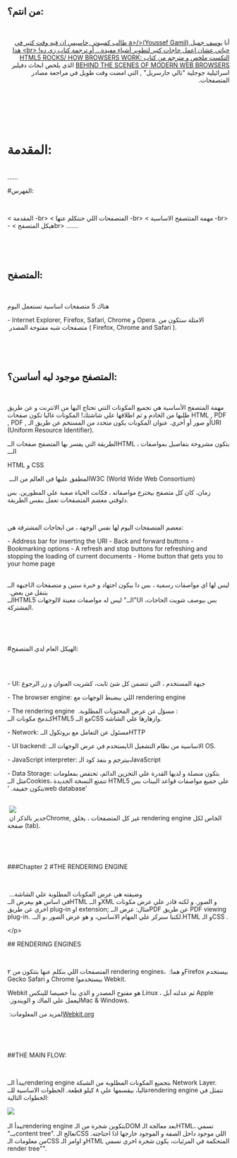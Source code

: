 ## من انتم؟:
‏<p dir="RTL">
أنا 
‏<a href="mailto:yoga1290@gmail.com">يوسف جميل (Youssef Gamil)</a‪>‬
 طالب كمبيوتر ,حاسيس ان فيه وقت كتير في حياتي عشان اعمل حاجات كتير لتطوير أشياء مفيدة... أو ترجمة كتاب زي ده!
‏‪<‬br‪>‬
هدا التكست ملخص و مترجم من كتاب 
‏<a href="http://www.html5rocks.com/en/tutorials/internals/howbrowserswork/">HTML5 ROCKS/ HOW BROWSERS WORK: BEHIND THE SCENES OF MODERN WEB BROWSERS</a>
الذي يلخص ابحاث دفيلبر اسرائيلية جوجلية "تالي جارسريل" , التي امضت وقت طويل في مراجعة مصادر المتصفحات.

‏‪</p>‬


‏<br>

# المقدمة:

‏<br>
......

#الفهرس:

‏<p dir="RTL">

‫-‬ المقدمة
‏‪<‬br‪>‬
	‫-‬ المتصفحات اللي حنتكلم عنها
‏‪<‬br‪>‬
	‫-‬ مهمة المتثصفح الاساسية
‏‪<‬br‪>‬
	- هيكل المتصفح
‏‪<‬br‪>‬
‫…….‬


‏‪</p>‬

## المتصفح:

‏<p dir="RTL">

هناك 5 متصفحات اساسية تستعمل اليوم 

‏-  Internet Explorer, Firefox, Safari, Chrome و Opera.
 الامثلة ستكون من متصفحات شبه مفتوحة المصدر
‏ (  Firefox, Chrome and Safari ).



‏‪</p>‬

## المتصفح موجود ليه أساسن؟:


‏<p dir="RTL">


مهمة المتصفح الأساسية هي تجميع المكونات التتي تحتاج اليها من الانترنت و عن طريق طلبها من الخادم و ثم اطلاقها علي شاشتك!
المكونات غالبا تكون صفحات HTML , PDF , PDF , أو صور أو أخري. عنوان المكونات يكون متحدد من المستخم عن طريق الـURI (Uniform Resource Identifier).

الطريقة التي يفسر بها المتصفح صفحات الــHTML ، بتكون مشروحة بتفاصيل بمواصفات الـــ

‏HTML و CSS

المطفق عليها في العالم من الـــ
‏W3C (World Wide Web Consortium)

زمان، كان كل متصفح بيخترع مواصفاته ، فكانت الحياة صعبة علي المطورين.
بس دلوقتي معضم المتصفحات تعمل بنفس الطريقة.

‏<br>

معضم المتصفحات اليوم لها نفس الوجهة ، من ابحاجات المشترقة هي:

‏- Address bar for inserting the URI
‏- Back and forward buttons
‏- Bookmarking options
‏- A refresh and stop buttons for refreshing and stopping the loading of current documents
‏- Home button that gets you to your home page

‏<br>
جبهة الــUI ليس لها اي مواصفات رسمية ، بس دا بيكون اجتهاد و خبرة سنين و متصفحات بتنقل من بعض.
‏<br>
  الــHTML5 ليس له مواصفات معينة لالوجهات ‪"‬الــ‪"‬UI ،بس بيوصف شويت الحاجات المشتركة.


‏‪</p>‬

#الهيكل العام لدي المتصفح:

‏<br>
‏<p dir="RTL">

‏- UI:
	جبهة المستخدم ، التي تتضمن كل شئ ثابت، كشريت العنوان و زر الرجوع	

‏- The browser engine:
اللي بيضبط الوجهات مع  rendering engine

‏- The rendering engine ‫:‬ 
مسؤل عن عرض المحتويات المطلوبة.
‏<br>
كـدمج مكونات الــHTML5 مع الــCSS وازهارها علي الشاشة.

‏- Network:
مسئول عن   التعامل مع بروتكول الــHTTP 

‏- UI backend:
يستخدم  في عرض الوجهات الــUI الاساسية من نظام التشغيل OS‪.‬

‏- JavaScript interpreter:
بيترجم و ينفذ كود الـJavaScript 

‏- Data Storage:
بتكون منصلة و لديها القدرة علي التخزين الدائم، تحتفض بمعلومات مثل الــCookies،
تتمتع النسخة الجديدة HTML5 علي جميع مواصفات قواعد البينات بس بتكون خفيفة.
‏‪'‬web database‪'‬

‏<br>
‏<img src="http://www.html5rocks.com/en/tutorials/internals/howbrowserswork/layers.png">
‏<br>
جدير بالذكر ان 
‏Chrome‪,‬ غير كل المتصفحات ،
 يخلق rendering engine الخاص لكل صفحة (tab). 
‏<br>

‏‪</p>‬

‏###Chapter 2
‏#THE RENDERING ENGINE

‏<p dir="RTL">

وضيفته هي  عرض المكونات المطلوبة علي الشاشة…
‏<br>
 في اساس هو بيعرض الــHTML و الــXML و الصور. و لكنه قادر علي عرض مكونات اخري عن طريق plug‪-‬in او extension‪;‬
مثال: عرض الــPDF عن طريق PDF viewing plug‪-‬in.
.‫.‬لكننا سنركز علي المهام الاساسي، و هو عرض الصور ،و الــHTML و الـCSS .

‏‪</‬p‪>‬


‏## RENDERING ENGINES

‏<p dir="RTL">

المتصفحات اللي بنكلم عنها بتتكون من ٢ rendering engines،  و هما:
‏Firefox بيستخدم Gecko
‏Safari و Chrome بيستخدموا Webkit.

‏Webkit هو مفتوح المصدر
و الذي بدأ خصيصا للينكس Linux ، ثم عدلته آبل Apple ليعمل علي  الماك و الويندوز.
‏Mac & Windows.

لمزيد من المعلومات:
‏<a href="http://webkit.org">Webkit.org</a>

‏‪</p>‬

‏##THE MAIN FLOW:

‏<p dir="RTL">

يبدأ الــrendering engine بتجميع المكونات المطلوبة من الشبكة Network Layer.
غالبا، بيقسمها علي ٨ كيلو قطعة.
الخطوات الاساسية للــrendering engine تتمثل في الخطوات التالية:

‏<img src="http://www.html5rocks.com/en/tutorials/internals/howbrowserswork/flow.png">

يبدأ الـrendering engine بتكوين شجرة من الـDOM بعد معالجة الـHTML، تسمي بــ‪"‬content tree‪"‬.
تعالج الـCSS اللي موجود داخل الصفة و الموجود خارجها اذا احتاجته.
من معلومات الـCSS و اوامر الـHTML المتحكمة في المرئيات، يكون شجرة اخري تسمي render tree‪"‬". 

‏‪</p>‬